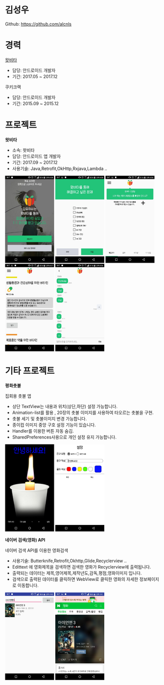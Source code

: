 # 김성우


Github: https://github.com/alcnls


# 경력

[왓비타](http://www.whatvita.kr)

* 담당: 안드로이드 개발자
* 기간: 2017.05 ~ 2017.12

쿠키크랙

* 담당: 안드로이드 개발자
* 기간: 2015.09 ~ 2015.12


# 프로젝트

**왓비타**

* 소속: 왓비타
* 담당: 안드로이드 앱 개발자
* 기간: 2017.09 ~ 2017.12
* 사용기술: Java,Retrofit,OkHttp,Rxjava,Lambda ..

<img src="images/whatvita_01.jpeg" width="160"/> <img src="images/whatvita_02.jpeg" width="160"/>
<img src="images/whatvita_03.jpeg" width="160"/> <img src="images/whatvita_04.jpeg" width="160"/>
<img src="images/whatvita_05.jpeg" width="160"/>


# 기타 프로젝트

**평화촛불**

집회용 촛불 앱

* 상단 TextView는 내용과 위치(상단,하단) 설정 가능합니다.
* Animation-list를 활용 , 20장의 촛불 이미지를 사용하여 타오르는 촛불을 구현.
* 촛불 세기 및 촛불이미지 변경 가능합니다.
* 종이컵 이미지 중앙 구호 설정 기능이 있습니다.
* Handler를 이용한 버튼 자동 숨김.
* SharedPreferences사용으로 개인 설정 유지 가능합니다.


<img src="images/candlelight_01.jpeg" width="160"/> <img src="images/candlelight_02.jpeg" width="160"/>



**네이버 검색(영화) API**

네이버 검색 API를 이용한 영화검색

* 사용기술: Butterknife,Retrofit,Okhttp,Glide,Recyclerview ..
* Edittext 에 영화제목을 검색하면 검색한 영화가 Recyclerview에 출력됩니다.
* 출력되는 데이터는 제목,영어제목,제작년도,감독,평점,영화이미지 입니다.
* 검색으로 출력된 데이터를 클릭하면 WebView로 클릭한 영화의 자세한 정보페이지로 이동합니다.

<img src="images/naver_search_01.jpeg" width="160"/> <img src="images/naver_search_02.jpeg" width="160"/>

